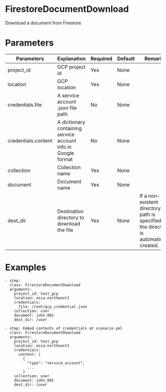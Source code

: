 # FirestoreDocumentDownload
Download a document from Firestore.

# Parameters
|Parameters|Explanation|Required|Default|Remarks|
|----------|-----------|--------|-------|-------|
|project_id|GCP project id|Yes|None||
|location|GCP location|Yes|None||
|credentials.file|A service account .json file path|No|None||
|credentials.content|A dictionary containing service account info in Google format|No|None||
|collection|Collection name|Yes|None||
|document|Document name|Yes|None||
|dest_dir|Destination directory to download the file|Yes|None|If a non-existent directory path is specified, the directory is automatically created.|

# Examples
```
- step:
  class: FirestoreDocumentDownload
  arguments:
    project_id: test_gcp
    location: asia-northeast1
    credentials:
      file: /root/gcp_credential.json
    collection: user
    document: john_001
    dest_dir: /user

- step: Embed contents of credentials at scenario.yml
  class: FirestoreDocumentDownload
  arguments:
    project_id: test_gcp
    location: asia-northeast1
    credentials:
      content: |
        {
          "type": "service_account",
          ...
        }
    collection: user
    document: john_001
    dest_dir: /user
```
